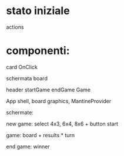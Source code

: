 # stato iniziale

actions

# componenti:

card OnClick

schermata board

header
startGame
endGame
Game

App shell, board graphics, MantineProvider


schermate:

new game: select 4x3, 6x4, 8x6 + button start

game: board + results * turn

end game: winner